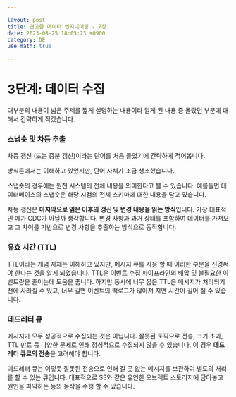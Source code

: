 ```yaml
---

layout: post
title: 견고한 데이터 엔지니어링 - 7장
date: 2023-08-25 18:05:23 +0900
category: DE
use_math: true

---
```


# 3단계: 데이터 수집

대부분의 내용이 넓은 주제를 짧게 설명하는 내용이라 알게 된 내용 중 몰랐던 부분에 대해서 간략하게 적겠습니다.

### 스냅숏 및 차등 추출

차등 갱신 (또는 증분 갱신)이라는 단어를 처음 들었기에 간략하게 적어봅니다.

방식론에서는 이해하고 있었지만, 단어 자체가 조금 생소했습니다.

스냅숏의 경우에는 원천 시스템의 전체 내용을 의미한다고 볼 수 있습니다. 예를들면 데이터베이스의 스냅숏은 해당 시점의 전체 스키마에 대한 내용을 담고 있습니다.

차등 갱신은 **마지막으로 읽은 이후의 갱신 및 변경 내용을 읽는 방식**입니다. 가장 대표적인 예가 CDC가 아닐까 생각합니다. 변경 사항과 과거 상태를 포함하여 데이터를 가져오고 그 차이를 기반으로 변경 사항을 추출하는 방식으로 동작합니다.

### 유효 시간 (TTL)

TTL이라는 개념 자체는 이해하고 있지만, 메시지 큐를 사용 할 때 이러한 부분을 신경써야 한다는 것을 알게 되었습니다. TTL은 이벤트 수집 파이프라인의 배압 및 불필요한 이벤트량을 줄이는데 도움을 줍니다. 하지만 동시에 너무 짧은 TTL은 메시지가 처리되기 전에 사라질 수 있고, 너무 길면 이벤트의 백로그가 많아져 지연 시간이 길어 질 수 있습니다.

### 데드레터 큐

메시지가 모두 성공적으로 수집되는 것은 아닙니다. 잘못된 토픽으로 전송, 크기 초과, TTL 만료 등 다양한 문제로 인해 정싱적으로 수집되지 않을 수 있습니다. 이 경우 **데드레터 큐로의 전송**을 고려해야 합니다.

데드레터 큐는 이렇듯 잘못된 전송으로 인해 갈 곳 없는 메시지를 보관하여 별도의 처리를 할 수 있는 큐입니다. 대표적으로 S3와 같은 유연한 오브젝트 스토리지에 담아놓고 원인을 파악하는 등의 동작을 수행 할 수 있습니다.
